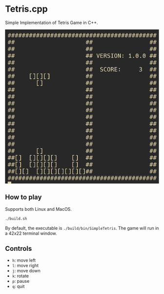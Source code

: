 # Tetris.cpp

Simple Implementation of Tetris Game in C++.

![Demo](./demo.png)

## How to play

Supports both Linux and MacOS.

```bash
./build.sh
```

By default, the executable is `./build/bin/SimpleTetris`.
The game will run in a 42x22 terminal window.

## Controls

- `h`: move left
- `l`: move right
- `j`: move down
- `k`: rotate
- `p`: pause
- `q`: quit
